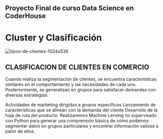 ## Proyecto Final de curso Data Science en CoderHouse
# Cluster y Clasificación

![tipos-de-clientes-1024x538](https://user-images.githubusercontent.com/90065989/160716094-dc49ab59-9a8c-4e73-9c9c-55d4718f722b.png)


## CLASIFICACION DE CLIENTES EN COMERCIO

Cuando realiza la segmentación de clientes, se encuentra características similares en el comportamiento y las necesidades de cada uno. Posteriormente, se generalizan en grupos para satisfacer demandas con diversas estrategias:

Actividades de marketing dirigidas a grupos específicos
Lanzamiento de características que se alinean con la demanda del cliente
Desarrollo de la hoja de ruta del producto.
Realizaremos Machine Lerning no supervisado con Python para generar una comprensión básica de cómo podemos segmentar datos en grupos particulares y encontrar información valiosa a partir de ellos.

